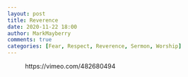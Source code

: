 ```yaml
---
layout: post
title: Reverence
date: 2020-11-22 18:00
author: MarkMayberry
comments: true
categories: [Fear, Respect, Reverence, Sermon, Worship]
---
```

<!-- wp:core-embed/vimeo {"url":"https://vimeo.com/482680494","type":"video","providerNameSlug":"vimeo","className":"wp-embed-aspect-4-3 wp-has-aspect-ratio"} -->
<figure class="wp-block-embed-vimeo wp-block-embed is-type-video is-provider-vimeo wp-embed-aspect-4-3 wp-has-aspect-ratio"><div class="wp-block-embed__wrapper">
https://vimeo.com/482680494
</div></figure>
<!-- /wp:core-embed/vimeo -->
